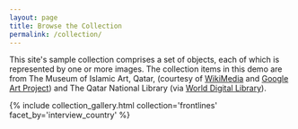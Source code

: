 ```yaml
---
layout: page
title: Browse the Collection
permalink: /collection/
---
```


This site's sample collection comprises a set of objects, each of which is represented by one or more images. The collection items in this demo are from The Museum of Islamic Art, Qatar, (courtesy of [WikiMedia](https://commons.wikimedia.org/wiki/Category:Google_Art_Project_works_in_The_Museum_of_Islamic_Art,_Qatar) and [Google Art Project](https://www.google.com/culturalinstitute/about/artproject/)) and The Qatar National Library (via [World Digital Library](https://www.wdl.org/en/)).


{% include collection_gallery.html collection='frontlines' facet_by='interview_country' %}
